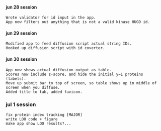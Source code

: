 #### jun 28 session
    Wrote validator for id input in the app.
    App now filters out anything that is not a valid kinase HUGO id.

#### jun 29 session
    Modified app to feed diffusion script actual string IDs.
    Hooked up diffusion script with id coverter.

#### jun 30 session
    App now shows actual diffusion output as table.
    Scores now include z-score, and hide the initial y=1 proteins (labels).
    Move up submit bar to top of screen, so table shows up in middle of screen when you diffuse.
    Added title to tab, added favicon.

### jul 1 session
    fix protein index tracking [MAJOR]
    write LOO code + figure
    make app show LOO results?...
